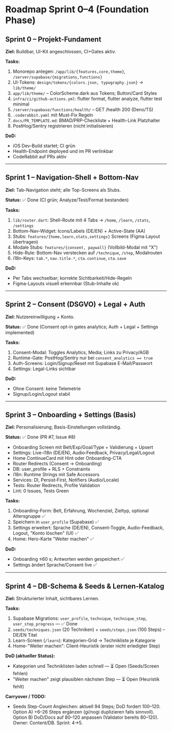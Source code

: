 # Roadmap Sprint 0–4 (Foundation Phase)

## Sprint 0 – Projekt-Fundament

**Ziel:** Buildbar, UI-Kit angeschlossen, CI+Gates aktiv.

**Tasks:**
1. Monorepo anlegen: `/app/lib/{features,core,theme}`, `/server/supabase/{migrations,functions}`
2. UI-Tokens: `design/tokens/{colors.json, typography.json}` → `lib/theme/`
3. `app/lib/theme/` – ColorScheme.dark aus Tokens; Button/Card Styles
4. `infra/ci/github-actions.yml`: flutter format, flutter analyze, flutter test minimal
5. `/server/supabase/functions/health/` – GET /health 200 (Deno/TS)
6. `.coderabbit.yaml` mit Must-Fix Regeln
7. `docs/PR_TEMPLATE.md`: BMAD/PRP-Checkliste + Health-Link Platzhalter
8. PostHog/Sentry registrieren (nicht initialisieren)

**DoD:**
- iOS Dev-Build startet; CI grün
- Health-Endpoint deployed und im PR verlinkbar
- CodeRabbit auf PRs aktiv

---

## Sprint 1 – Navigation-Shell + Bottom-Nav

**Ziel:** Tab-Navigation steht; alle Top-Screens als Stubs.

**Status:** ✅ Done (CI grün; Analyze/Test/Format bestanden)

**Tasks:**
1. `lib/router.dart`: Shell-Route mit 4 Tabs → `/home`, `/learn`, `/stats`, `/settings`
2. Bottom-Nav-Widget: Icons/Labels (DE/EN) + Active-State (AA)
3. Stubs: `features/{home,learn,stats,settings}` Screens (Figma Layout übertragen)
4. Modale Stubs: `features/{consent, paywall}` (Vollbild-Modal mit "X")
5. Hide-Rule: Bottom-Nav verstecken auf `/technique`, `/step`, Modalrouten
6. i18n-Keys: `tab.*`, `nav.title.*`, `cta.continue`, `cta.save`

**DoD:**
- Per Tabs wechselbar; korrekte Sichtbarkeit/Hide-Regeln
- Figma-Layouts visuell erkennbar (Stub-Inhalte ok)

---

## Sprint 2 – Consent (DSGVO) + Legal + Auth

**Ziel:** Nutzereinwilligung + Konto.

**Status:** ✅ Done (Consent opt-in gates analytics; Auth + Legal + Settings implemented)

**Tasks:**
1. Consent-Modal: Toggles Analytics, Media; Links zu Privacy/AGB
2. Runtime-Gate: PostHog/Sentry nur bei `consent_analytics == true`
3. Auth-Screens: Login/Signup/Reset mit Supabase E-Mail/Passwort
4. Settings: Legal-Links sichtbar

**DoD:**
- Ohne Consent: keine Telemetrie
- Signup/Login/Logout stabil

---

## Sprint 3 – Onboarding + Settings (Basis)

**Ziel:** Personalisierung; Basis-Einstellungen vollständig.

**Status:** ✅ Done (PR #7, Issue #8)
- Onboarding Screen mit Belt/Exp/Goal/Type + Validierung + Upsert
- Settings: Live-i18n (DE/EN), Audio‑Feedback, Privacy/Legal/Logout
- Home ContinueCard mit Hint oder Onboarding-CTA
- Router Redirects (Consent → Onboarding)
- DB: user_profile + RLS + Constraints
- i18n: Runtime Strings mit Safe Accessors
- Services: DI, Persist‑First, Notifiers (Audio/Locale)
- Tests: Router Redirects, Profile Validation
- Lint: 0 Issues, Tests Green

**Tasks:**
1. Onboarding-Form: Belt, Erfahrung, Wochenziel, Zieltyp, optional Altersgruppe ✅
2. Speichern in `user_profile` (Supabase) ✅
3. Settings erweitert: Sprache (DE/EN), Consent-Toggle, Audio-Feedback, Logout, "Konto löschen" (UI) ✅
4. Home: Hero-Karte "Weiter machen" ✅

**DoD:**
- Onboarding ≤60 s; Antworten werden gespeichert ✅
- Settings ändert Sprache/Consent live ✅

---

## Sprint 4 – DB-Schema & Seeds & Lernen-Katalog

**Ziel:** Strukturierter Inhalt, sichtbares Lernen.

**Tasks:**
1. Supabase Migrations: `user_profile`, `technique`, `technique_step`, `user_step_progress` — ✅ Done
2. `seeds/techniques.json` (20 Techniken) + `seeds/steps.json` (100 Steps) – DE/EN Titel
3. Learn-Screen (`/learn`): Kategorien-Grid → Technikliste je Kategorie
4. Home-"Weiter machen": Client-Heuristik (erster nicht erledigter Step)

**DoD (aktueller Status):**
- Kategorien und Techniklisten laden schnell — ⏳ Open (Seeds/Screen fehlen)
- "Weiter machen" zeigt plausiblen nächsten Step — ⏳ Open (Heuristik fehlt)

**Carryover / TODO:**
- Seeds Step-Count Angleichen: aktuell 94 Steps; DoD fordert 100–120. Option A) +6–26 Steps ergänzen (gi/nogi duplizieren falls sinnvoll). Option B) DoD/Docs auf 80–120 anpassen (Validator bereits 80–120). Owner: Content/DB. Sprint: 4→5.
